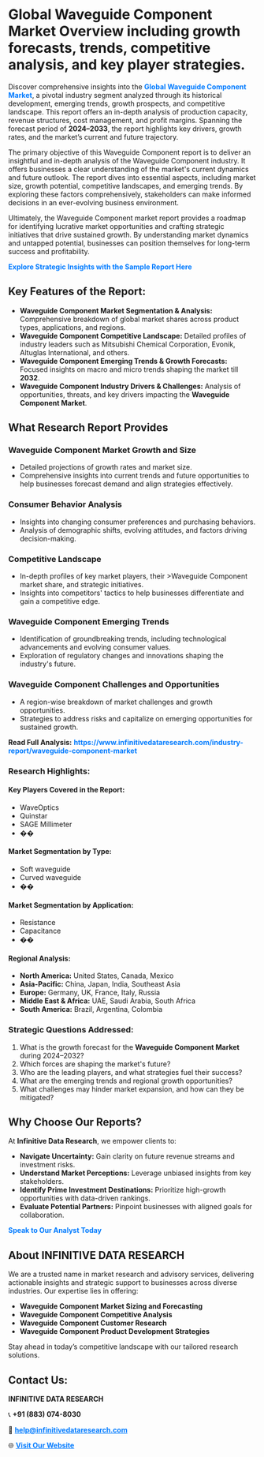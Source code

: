 <h1>Global Waveguide Component Market Overview including growth forecasts, trends, competitive analysis, and key player strategies.</h1>
<p>
Discover comprehensive insights into the 
<a href="https://www.infinitivedataresearch.com/industry-report/waveguide-component-market" rel="dofollow" style="color: #007BFF; text-decoration: none;"><strong>Global Waveguide Component Market</strong></a>, a pivotal industry segment analyzed through its historical development, emerging trends, growth prospects, and competitive landscape. This report offers an in-depth analysis of production capacity, revenue structures, cost management, and profit margins. Spanning the forecast period of <strong>2024–2033</strong>, the report highlights key drivers, growth rates, and the market’s current and future trajectory.
</p>
<p>
The primary objective of this Waveguide Component report is to deliver an insightful and in-depth analysis of the Waveguide Component industry. It offers businesses a clear understanding of the market's current dynamics and future outlook. The report dives into essential aspects, including market size, growth potential, competitive landscapes, and emerging trends. By exploring these factors comprehensively, stakeholders can make informed decisions in an ever-evolving business environment.
</p>
<p>
Ultimately, the Waveguide Component market report provides a roadmap for identifying lucrative market opportunities and crafting strategic initiatives that drive sustained growth. By understanding market dynamics and untapped potential, businesses can position themselves for long-term success and profitability.
</p>
<p>
<a href="https://www.infinitivedataresearch.com/request-sample/reportId=109455" style="color: #007BFF; text-decoration: none;"><strong>Explore Strategic Insights with the Sample Report Here</strong></a>
</p>

<h2>Key Features of the Report:</h2>
<ul>
<li><strong>Waveguide Component Market Segmentation & Analysis:</strong> Comprehensive breakdown of global market shares across product types, applications, and regions.</li>
<li><strong>Waveguide Component Competitive Landscape:</strong> Detailed profiles of industry leaders such as Mitsubishi Chemical Corporation, Evonik, Altuglas International, and others.</li>
<li><strong>Waveguide Component Emerging Trends & Growth Forecasts:</strong> Focused insights on macro and micro trends shaping the market till <strong>2032</strong>.</li>
<li><strong>Waveguide Component Industry Drivers & Challenges:</strong> Analysis of opportunities, threats, and key drivers impacting the <strong>Waveguide Component Market</strong>.</li>
</ul>

<h2>What Research Report Provides</h2>
<h3>Waveguide Component Market Growth and Size</h3>
<ul>
<li>Detailed projections of growth rates and market size.</li>
<li>Comprehensive insights into current trends and future opportunities to help businesses forecast demand and align strategies effectively.</li>
</ul>

<h3>Consumer Behavior Analysis</h3>
<ul>
<li>Insights into changing consumer preferences and purchasing behaviors.</li>
<li>Analysis of demographic shifts, evolving attitudes, and factors driving decision-making.</li>
</ul>

<h3>Competitive Landscape</h3>
<ul>
<li>In-depth profiles of key market players, their >Waveguide Component market share, and strategic initiatives.</li>
<li>Insights into competitors' tactics to help businesses differentiate and gain a competitive edge.</li>
</ul>

<h3>Waveguide Component Emerging Trends</h3>
<ul>
<li>Identification of groundbreaking trends, including technological advancements and evolving consumer values.</li>
<li>Exploration of regulatory changes and innovations shaping the industry's future.</li>
</ul>

<h3>Waveguide Component Challenges and Opportunities</h3>
<ul>
<li>A region-wise breakdown of market challenges and growth opportunities.</li>
<li>Strategies to address risks and capitalize on emerging opportunities for sustained growth.</li>
</ul>
<p><strong>Read Full Analysis:</strong> <a href="https://www.infinitivedataresearch.com/industry-report/waveguide-component-market" rel="dofollow" style="color: #007BFF; text-decoration: none;"><strong>https://www.infinitivedataresearch.com/industry-report/waveguide-component-market</strong></a></p>
<h3>Research Highlights:</h3>
<h4>Key Players Covered in the Report:</h4>
<ul><li>WaveOptics</li><li>Quinstar</li><li>SAGE Millimeter</li><li>��</li></ul>
<h4>Market Segmentation by Type:</h4>
<ul><li>Soft waveguide</li><li>Curved waveguide</li><li>��</li></ul>
<h4>Market Segmentation by Application:</h4>
<ul><li>Resistance</li><li>Capacitance</li><li>��</li></ul>

<h4>Regional Analysis:</h4>
<ul>
<li><strong>North America:</strong> United States, Canada, Mexico</li>
<li><strong>Asia-Pacific:</strong> China, Japan, India, Southeast Asia</li>
<li><strong>Europe:</strong> Germany, UK, France, Italy, Russia</li>
<li><strong>Middle East & Africa:</strong> UAE, Saudi Arabia, South Africa</li>
<li><strong>South America:</strong> Brazil, Argentina, Colombia</li>
</ul>

<h3>Strategic Questions Addressed:</h3>
<ol>
<li>What is the growth forecast for the <strong>Waveguide Component Market</strong> during 2024–2032?</li>
<li>Which forces are shaping the market's future?</li>
<li>Who are the leading players, and what strategies fuel their success?</li>
<li>What are the emerging trends and regional growth opportunities?</li>
<li>What challenges may hinder market expansion, and how can they be mitigated?</li>
</ol>

<h2>Why Choose Our Reports?</h2>
<p>At <strong>Infinitive Data Research</strong>, we empower clients to:</p>
<ul>
<li><strong>Navigate Uncertainty:</strong> Gain clarity on future revenue streams and investment risks.</li>
<li><strong>Understand Market Perceptions:</strong> Leverage unbiased insights from key stakeholders.</li>
<li><strong>Identify Prime Investment Destinations:</strong> Prioritize high-growth opportunities with data-driven rankings.</li>
<li><strong>Evaluate Potential Partners:</strong> Pinpoint businesses with aligned goals for collaboration.</li>
</ul>
<p><a href="https://www.infinitivedataresearch.com/industry-report/waveguide-component-market" rel="dofollow" style="color: #007BFF; text-decoration: none;"><strong>Speak to Our Analyst Today</strong></a></p>

<h2>About INFINITIVE DATA RESEARCH</h2>
<p>We are a trusted name in market research and advisory services, delivering actionable insights and strategic support to businesses across diverse industries. Our expertise lies in offering:</p>
<ul>
<li><strong>Waveguide Component Market Sizing and Forecasting</strong></li>
<li><strong>Waveguide Component Competitive Analysis</strong></li>
<li><strong>Waveguide Component Customer Research</strong></li>
<li><strong>Waveguide Component Product Development Strategies</strong></li>
</ul>
<p>Stay ahead in today’s competitive landscape with our tailored research solutions.</p>

<h2>Contact Us:</h2>
<p><strong>INFINITIVE DATA RESEARCH</strong></p>
<p>📞 <strong>+91 (883) 074-8030</strong></p>
<p>📧 <strong><a href="mailto:help@infinitivedataresearch.com" style="color: #007BFF;">help@infinitivedataresearch.com</a></strong></p>
<p>🌐 <strong><a href="https://www.infinitivedataresearch.com" rel="dofollow" style="color: #007BFF;">Visit Our Website</a></strong></p>